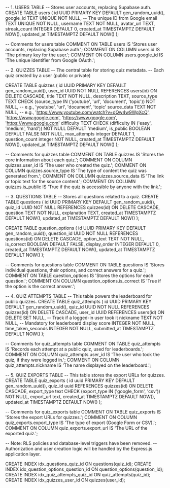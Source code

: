 -- 1. USERS TABLE
-- Stores user accounts, replacing Supabase auth.
CREATE TABLE users (
    id UUID PRIMARY KEY DEFAULT gen_random_uuid(),
    google_id TEXT UNIQUE NOT NULL, -- The unique ID from Google
    email TEXT UNIQUE NOT NULL,
    username TEXT NOT NULL,
    avatar_url TEXT,
    streak_count INTEGER DEFAULT 0,
    created_at TIMESTAMPTZ DEFAULT NOW(),
    updated_at TIMESTAMPTZ DEFAULT NOW()
);

-- Comments for users table
COMMENT ON TABLE users IS 'Stores user accounts, replacing Supabase auth.';
COMMENT ON COLUMN users.id IS 'The primary key for the user.';
COMMENT ON COLUMN users.google_id IS 'The unique identifier from Google OAuth.';

-- 2. QUIZZES TABLE
-- The central table for storing quiz metadata.
-- Each quiz created by a user (public or private)

CREATE TABLE quizzes (
    id UUID PRIMARY KEY DEFAULT gen_random_uuid(),
    user_id UUID NOT NULL REFERENCES users(id) ON DELETE CASCADE,
    title TEXT NOT NULL,
    description TEXT,
    source_type TEXT CHECK (source_type IN ('youtube', 'url', 'document', 'topic')) NOT NULL, -- e.g., 'youtube', 'url', 'document', 'topic'
    source_data TEXT NOT NULL, -- e.g., 'https://www.youtube.com/watch?v=dQw4w9WgXcQ', 'https://www.google.com', 'https://www.google.com', 'https://www.google.com'
    difficulty TEXT CHECK (difficulty IN ('easy', 'medium', 'hard')) NOT NULL DEFAULT 'medium',
    is_public BOOLEAN DEFAULT FALSE NOT NULL,
    max_attempts    integer DEFAULT 1,
    question_count  integer NOT NULL,
    created_at TIMESTAMPTZ DEFAULT NOW(),
    updated_at TIMESTAMPTZ DEFAULT NOW()
);

-- Comments for quizzes table
COMMENT ON TABLE quizzes IS 'Stores the core information about each quiz.';
COMMENT ON COLUMN quizzes.user_id IS 'The user who created the quiz.';
COMMENT ON COLUMN quizzes.source_type IS 'The type of content the quiz was generated from.';
COMMENT ON COLUMN quizzes.source_data IS 'The link or topic text for the source content.';
COMMENT ON COLUMN quizzes.is_public IS 'True if the quiz is accessible by anyone with the link.';


-- 3. QUESTIONS TABLE
-- Stores all questions related to a quiz.
CREATE TABLE questions (
    id UUID PRIMARY KEY DEFAULT gen_random_uuid(),
    quiz_id UUID NOT NULL REFERENCES quizzes(id) ON DELETE CASCADE,
    question TEXT NOT NULL,
    explanation TEXT,
    created_at TIMESTAMPTZ DEFAULT NOW(),
    updated_at TIMESTAMPTZ DEFAULT NOW()
);

CREATE TABLE question_options (
    id UUID PRIMARY KEY DEFAULT gen_random_uuid(),
    question_id UUID NOT NULL REFERENCES questions(id) ON DELETE CASCADE,
    option_text TEXT NOT NULL,
    is_correct BOOLEAN DEFAULT FALSE,
    display_order INTEGER DEFAULT 0,
    created_at TIMESTAMPTZ DEFAULT NOW(),
    updated_at TIMESTAMPTZ DEFAULT NOW()
);

-- Comments for questions table
COMMENT ON TABLE questions IS 'Stores individual questions, their options, and correct answers for a quiz.';
COMMENT ON TABLE question_options IS 'Stores the options for each question.';
COMMENT ON COLUMN question_options.is_correct IS 'True if the option is the correct answer.';

-- 4. QUIZ ATTEMPTS TABLE
-- This table powers the leaderboard for public quizzes.
CREATE TABLE quiz_attempts (
    id UUID PRIMARY KEY DEFAULT gen_random_uuid(),
    quiz_id UUID NOT NULL REFERENCES quizzes(id) ON DELETE CASCADE,
    user_id UUID REFERENCES users(id) ON DELETE SET NULL, -- Track if a logged-in user took it
    nickname TEXT NOT NULL, -- Mandatory for leaderboard display
    score INTEGER NOT NULL,
    time_taken_seconds INTEGER NOT NULL,
    submitted_at TIMESTAMPTZ DEFAULT NOW()
);

-- Comments for quiz_attempts table
COMMENT ON TABLE quiz_attempts IS 'Records each attempt at a public quiz, used for leaderboards.';
COMMENT ON COLUMN quiz_attempts.user_id IS 'The user who took the quiz, if they were logged in.';
COMMENT ON COLUMN quiz_attempts.nickname IS 'The name displayed on the leaderboard.';

-- 5. QUIZ EXPORTS TABLE
-- This table stores the export URLs for quizzes.
CREATE TABLE quiz_exports (
  id uuid PRIMARY KEY DEFAULT gen_random_uuid(),
  quiz_id uuid REFERENCES quizzes(id) ON DELETE CASCADE,
  export_type text CHECK (export_type IN ('google_form', 'csv')) NOT NULL,
  export_url text,
  created_at TIMESTAMPTZ DEFAULT NOW(),
  updated_at TIMESTAMPTZ DEFAULT NOW()
);

-- Comments for quiz_exports table
COMMENT ON TABLE quiz_exports IS 'Stores the export URLs for quizzes.';
COMMENT ON COLUMN quiz_exports.export_type IS 'The type of export (Google Form or CSV).';
COMMENT ON COLUMN quiz_exports.export_url IS 'The URL of the exported quiz.';


-- Note: RLS policies and database-level triggers have been removed.
-- Authorization and user creation logic will be handled by the Express.js application layer.

CREATE INDEX idx_questions_quiz_id ON questions(quiz_id);
CREATE INDEX idx_question_options_question_id ON question_options(question_id);
CREATE INDEX idx_quiz_attempts_quiz_id ON quiz_attempts(quiz_id);
CREATE INDEX idx_quizzes_user_id ON quizzes(user_id);
